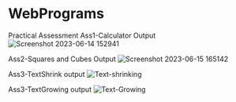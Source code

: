 # WebPrograms
Practical Assessment
Ass1-Calculator Output
![Screenshot 2023-06-14 152941](https://github.com/Renukary/WebPrograms/assets/117075914/56c667cc-8314-416d-bfb4-f44c4e48e911)

Ass2-Squares and Cubes Output
![Screenshot 2023-06-15 165142](https://github.com/Renukary/WebPrograms/assets/117075914/fb9bcf37-fd8a-4707-8742-43aa3dc72c31)

Ass3-TextShrink output
![Text-shrinking](https://github.com/Renukary/WebPrograms/assets/117075914/ffdf5533-5635-43ba-8be1-daa91d796331)

Ass3-TextGrowing output
![Text-Growing](https://github.com/Renukary/WebPrograms/assets/117075914/c6afac0c-3db9-4ed6-a21b-d0df199ab738)
